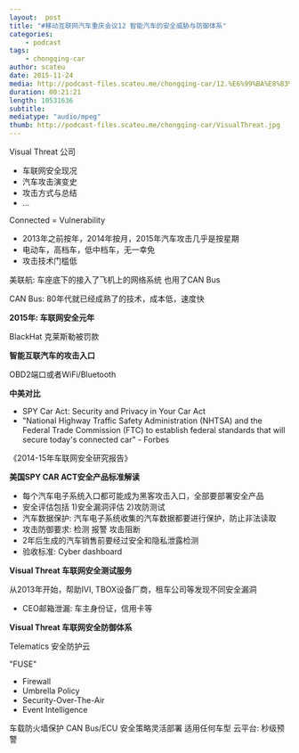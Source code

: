 ```yaml
---
layout:  post
title: "#移动互联网汽车重庆会议12 智能汽车的安全威胁与防御体系"
categories:
    - podcast
tags:
    - chongqing-car
author: scateu
date: 2015-11-24
media: http://podcast-files.scateu.me/chongqing-car/12.%E6%99%BA%E8%83%BD%E6%B1%BD%E8%BD%A6%E7%9A%84%E5%AE%89%E5%85%A8%E5%A8%81%E8%83%81%E4%B8%8E%E9%98%B2%E5%BE%A1%E4%BD%93%E7%B3%BB.m4a
duration: 00:21:21
length: 10531636
subtitle:
mediatype: "audio/mpeg"
thumb: http://podcast-files.scateu.me/chongqing-car/VisualThreat.jpg
---
```


Visual Threat 公司

 - 车联网安全现况
 - 汽车攻击演变史
 - 攻击方式与总结
 - ...


Connected = Vulnerability

 - 2013年之前按年，2014年按月，2015年汽车攻击几乎是按星期
 - 电动车，高档车，低中档车，无一幸免
 - 攻击技术门槛低

美联航: 车座底下的接入了飞机上的网络系统 也用了CAN Bus

CAN Bus: 80年代就已经成熟了的技术，成本低，速度快


**2015年: 车联网安全元年**

BlackHat  克莱斯勒被罚款


**智能互联汽车的攻击入口**

OBD2端口或者WiFi/Bluetooth


**中美对比**

 - SPY Car Act: Security and Privacy in Your Car Act
 - "National Highway Traffic Safety Administration (NHTSA) and the Federal Trade Commission (FTC) to establish federal standards that will secure today's connected car" - Forbes


《2014-15年车联网安全研究报告》

**美国SPY CAR ACT安全产品标准解读**

 - 每个汽车电子系统入口都可能成为黑客攻击入口，全部要部署安全产品
 - 安全评估包括 1)安全漏洞评估 2)攻防测试
 - 汽车数据保护: 汽车电子系统收集的汽车数据都要进行保护，防止非法读取
 - 攻击防御要求: 检测 报警  攻击阻断
 - 2年后生成的汽车销售前要经过安全和隐私泄露检测
 - 验收标准: Cyber dashboard

**Visual Threat 车联网安全测试服务**

从2013年开始，帮助IVI, TBOX设备厂商，租车公司等发现不同安全漏洞
 - CEO邮箱泄漏: 车主身份证，信用卡等

**Visual Threat 车联网安全防御体系**

Telematics 安全防护云

"FUSE"
 - Firewall
 - Umbrella Policy
 - Security-Over-The-Air
 - Event Intelligence


车载防火墙保护 CAN Bus/ECU
安全策略灵活部署 适用任何车型
云平台: 秒级预警

